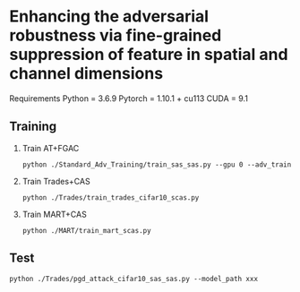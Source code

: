 
# Enhancing the adversarial robustness via fine-grained suppression of feature in spatial and channel dimensions

Requirements
Python = 3.6.9
Pytorch = 1.10.1 + cu113
CUDA = 9.1


## Training

1. Train AT+FGAC

   ```
   python ./Standard_Adv_Training/train_sas_sas.py --gpu 0 --adv_train 
   ```

2. Train Trades+CAS

   ```
   python ./Trades/train_trades_cifar10_scas.py
   ```

3. Train MART+CAS

   ```
   python ./MART/train_mart_scas.py
   ```

## Test

```
python ./Trades/pgd_attack_cifar10_sas_sas.py --model_path xxx
```

